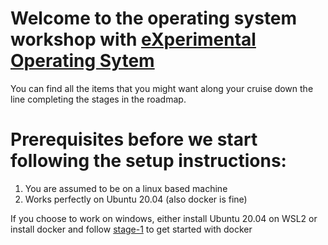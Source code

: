 # Welcome to the operating system workshop with [eXperimental Operating Sytem](http://exposnitc.github.io/index.html)

You can find all the items that you might want along your cruise down the line completing the stages in the roadmap.

# Prerequisites before we start following the setup instructions:

1. You are assumed to be on a linux based machine
2. Works perfectly on Ubuntu 20.04 (also docker is fine)

If you choose to work on windows, either install Ubuntu 20.04 on WSL2 or install docker and follow [stage-1](https://github.com/rev-sin/eXpOS/tree/stage-2) to get started with docker
 
